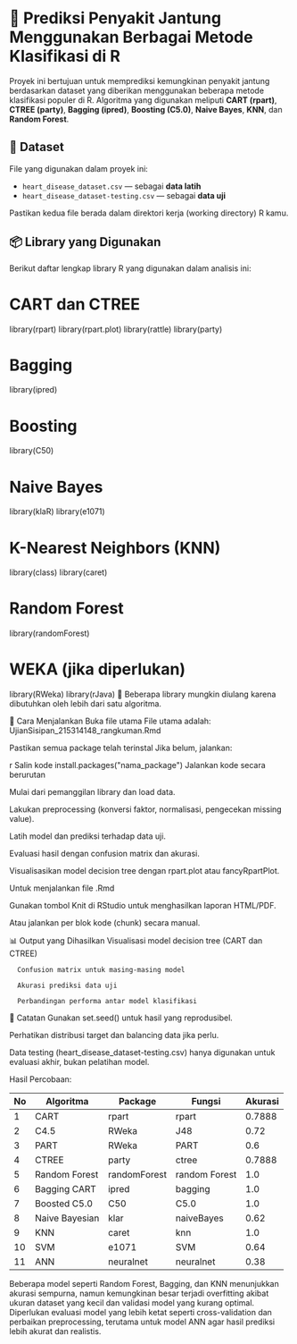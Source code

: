 
# 💓 Prediksi Penyakit Jantung Menggunakan Berbagai Metode Klasifikasi di R

Proyek ini bertujuan untuk memprediksi kemungkinan penyakit jantung berdasarkan dataset yang diberikan menggunakan beberapa metode klasifikasi populer di R. Algoritma yang digunakan meliputi **CART (rpart)**, **CTREE (party)**, **Bagging (ipred)**, **Boosting (C5.0)**, **Naive Bayes**, **KNN**, dan **Random Forest**.

## 📁 Dataset

File yang digunakan dalam proyek ini:

- `heart_disease_dataset.csv` — sebagai **data latih**
- `heart_disease_dataset-testing.csv` — sebagai **data uji**

Pastikan kedua file berada dalam direktori kerja (working directory) R kamu.

## 📦 Library yang Digunakan

Berikut daftar lengkap library R yang digunakan dalam analisis ini:

# CART dan CTREE
library(rpart)
library(rpart.plot)
library(rattle)
library(party)

# Bagging
library(ipred)

# Boosting
library(C50)

# Naive Bayes
library(klaR)
library(e1071)

# K-Nearest Neighbors (KNN)
library(class)
library(caret)

# Random Forest
library(randomForest)

# WEKA (jika diperlukan)
library(RWeka)
library(rJava)
🔁 Beberapa library mungkin diulang karena dibutuhkan oleh lebih dari satu algoritma.

🚀 Cara Menjalankan
Buka file utama
File utama adalah: UjianSisipan_215314148_rangkuman.Rmd

Pastikan semua package telah terinstal
Jika belum, jalankan:

r
Salin kode
install.packages("nama_package")
Jalankan kode secara berurutan

Mulai dari pemanggilan library dan load data.

Lakukan preprocessing (konversi faktor, normalisasi, pengecekan missing value).

Latih model dan prediksi terhadap data uji.

Evaluasi hasil dengan confusion matrix dan akurasi.

Visualisasikan model decision tree dengan rpart.plot atau fancyRpartPlot.

Untuk menjalankan file .Rmd

Gunakan tombol Knit di RStudio untuk menghasilkan laporan HTML/PDF.

Atau jalankan per blok kode (chunk) secara manual.

📊 Output yang Dihasilkan
      Visualisasi model decision tree (CART dan CTREE)
      
      Confusion matrix untuk masing-masing model
      
      Akurasi prediksi data uji
      
      Perbandingan performa antar model klasifikasi

📝 Catatan
Gunakan set.seed() untuk hasil yang reprodusibel.

Perhatikan distribusi target dan balancing data jika perlu.

Data testing (heart_disease_dataset-testing.csv) hanya digunakan untuk evaluasi akhir, bukan pelatihan model.


Hasil Percobaan: 

| No | Algoritma      | Package      | Fungsi        | Akurasi |
| -- | -------------- | ------------ | ------------- | ------- |
| 1  | CART           | rpart        | rpart         | 0.7888  |
| 2  | C4.5           | RWeka        | J48           | 0.72    |
| 3  | PART           | RWeka        | PART          | 0.6     |
| 4  | CTREE          | party        | ctree         | 0.7888  |
| 5  | Random Forest  | randomForest | random Forest | 1.0     |
| 6  | Bagging CART   | ipred        | bagging       | 1.0     |
| 7  | Boosted C5.0   | C50          | C5.0          | 1.0     |
| 8  | Naive Bayesian | klar         | naiveBayes    | 0.62    |
| 9  | KNN            | caret        | knn           | 1.0     |
| 10 | SVM            | e1071        | SVM           | 0.64    |
| 11 | ANN            | neuralnet    | neuralnet     | 0.38    |


Beberapa model seperti Random Forest, Bagging, dan KNN menunjukkan akurasi sempurna, namun kemungkinan besar terjadi overfitting akibat ukuran dataset yang kecil dan validasi model yang kurang optimal. Diperlukan evaluasi model yang lebih ketat seperti cross-validation dan perbaikan preprocessing, terutama untuk model ANN agar hasil prediksi lebih akurat dan realistis.


